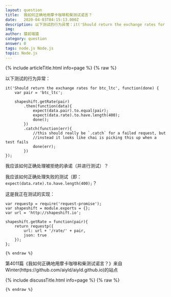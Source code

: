 ```yaml
---
layout: question
title:  我如何正确地用摩卡咖啡和柴测试诺言？
date:   2020-04-03T04:15:13.000Z
description: 以下测试的行为异常：it('Should return the exchange rates for btc_ltc', function(done)...
img: 
author: 猿前端猿
category: question
answer: 0
tags: node.js Node.js
topic: Node.js
---
```

<div class="article-root">
  <div class="article">
    {% include articleTitle.html info=page %}
    {% raw %}
    <div class="article-content"><p><font style="vertical-align: inherit;"><font style="vertical-align: inherit;">以下测试的行为异常：</font></font></p>

<pre><code>it('Should return the exchange rates for btc_ltc', function(done) {<font></font>
    var pair = 'btc_ltc';<font></font>
<font></font>
    shapeshift.getRate(pair)<font></font>
        .then(function(data){<font></font>
            expect(data.pair).to.equal(pair);<font></font>
            expect(data.rate).to.have.length(400);<font></font>
            done();<font></font>
        })<font></font>
        .catch(function(err){<font></font>
            //this should really be `.catch` for a failed request, but<font></font>
            //instead it looks like chai is picking this up when a test fails<font></font>
            done(err);<font></font>
        })<font></font>
});<font></font>
</code></pre>

<p><font style="vertical-align: inherit;"><font style="vertical-align: inherit;">我应该如何正确处理被拒绝的承诺（并进行测试）？</font></font></p>

<p><font style="vertical-align: inherit;"><font style="vertical-align: inherit;">我应该如何正确处理失败的测试（即：</font></font><code>expect(data.rate).to.have.length(400);</code><font style="vertical-align: inherit;"><font style="vertical-align: inherit;">？</font></font></p>

<p><font style="vertical-align: inherit;"><font style="vertical-align: inherit;">这是我正在测试的实现：</font></font></p>

<pre><code>var requestp = require('request-promise');<font></font>
var shapeshift = module.exports = {};<font></font>
var url = 'http://shapeshift.io';<font></font>
<font></font>
shapeshift.getRate = function(pair){<font></font>
    return requestp({<font></font>
        url: url + '/rate/' + pair,<font></font>
        json: true<font></font>
    });<font></font>
};<font></font>
</code></pre></div>
    {% endraw %}
  </div>
  <p class="winter_mark">第4011篇《我如何正确地用摩卡咖啡和柴测试诺言？》来自Winter(https://github.com/aiyld/aiyld.github.io)的站点</p>
  <div class="discuss-wrapper">
    {% include discussTitle.html info=page %}
    {% raw %}
    
    {% endraw %}
  </div>
<div>
